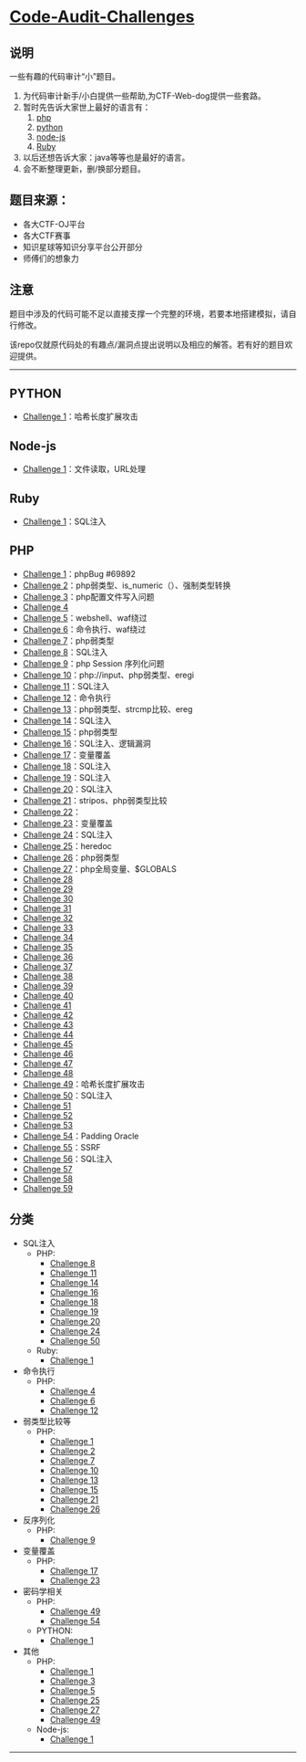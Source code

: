 # [Code-Audit-Challenges](https://github.com/CHYbeta/Code-Audit-Challenges)

## 说明
一些有趣的代码审计“小”题目。

1. 为代码审计新手/小白提供一些帮助,为CTF-Web-dog提供一些套路。
2. 暂时先告诉大家世上最好的语言有：
     1. [php](https://github.com/CHYbeta/Code-Audit-Challenges#php)
     2. [python](https://github.com/CHYbeta/Code-Audit-Challenges#python)
     3. [node-js](https://github.com/CHYbeta/Code-Audit-Challenges#node-js)
     4. [Ruby](https://github.com/CHYbeta/Code-Audit-Challenges#ruby)
3. 以后还想告诉大家：java等等也是最好的语言。
4. 会不断整理更新，删/换部分题目。

## 题目来源：
+ 各大CTF-OJ平台
+ 各大CTF赛事
+ 知识星球等知识分享平台公开部分
+ 师傅们的想象力

## 注意
题目中涉及的代码可能不足以直接支撑一个完整的环境，若要本地搭建模拟，请自行修改。

该repo仅就原代码处的有趣点/漏洞点提出说明以及相应的解答。若有好的题目欢迎提供。

---
## PYTHON 
* [Challenge 1](python/challenge-1.md)：哈希长度扩展攻击

## Node-js
* [Challenge 1](node-js/challenge-1.md)：文件读取，URL处理

## Ruby
* [Challenge 1](ruby/challenge-1.md)：SQL注入

## PHP
* [Challenge 1](php/challenge-1.md)：phpBug #69892
* [Challenge 2](php/challenge-2.md)：php弱类型、is_numeric（）、强制类型转换
* [Challenge 3](php/challenge-3.md)：php配置文件写入问题
* [Challenge 4](php/challenge-4.md)
* [Challenge 5](php/challenge-5.md)：webshell、waf绕过
* [Challenge 6](php/challenge-6.md)：命令执行、waf绕过
* [Challenge 7](php/challenge-7.md)：php弱类型
* [Challenge 8](php/challenge-8.md)：SQL注入
* [Challenge 9](php/challenge-9.md)：php Session 序列化问题
* [Challenge 10](php/challenge-10.md)：php://input、php弱类型、eregi
* [Challenge 11](php/challenge-11.md)：SQL注入
* [Challenge 12](php/challenge-12.md)：命令执行
* [Challenge 13](php/challenge-13.md)：php弱类型、strcmp比较、ereg
* [Challenge 14](php/challenge-14.md)：SQL注入
* [Challenge 15](php/challenge-15.md)：php弱类型
* [Challenge 16](php/challenge-16.md)：SQL注入、逻辑漏洞
* [Challenge 17](php/challenge-17.md)：变量覆盖
* [Challenge 18](php/challenge-18.md)：SQL注入
* [Challenge 19](php/challenge-19.md)：SQL注入
* [Challenge 20](php/challenge-20.md)：SQL注入
* [Challenge 21](php/challenge-21.md)：stripos、php弱类型比较
* [Challenge 22](php/challenge-22.md)： 
* [Challenge 23](php/challenge-23.md)：变量覆盖
* [Challenge 24](php/challenge-24.md)：SQL注入
* [Challenge 25](php/challenge-25.md)：heredoc
* [Challenge 26](php/challenge-26.md)：php弱类型
* [Challenge 27](php/challenge-27.md)：php全局变量、$GLOBALS
* [Challenge 28](php/challenge-28.md)
* [Challenge 29](php/challenge-29.md)
* [Challenge 30](php/challenge-30.md)
* [Challenge 31](php/challenge-31.md)
* [Challenge 32](php/challenge-32.md)
* [Challenge 33](php/challenge-33.md)
* [Challenge 34](php/challenge-34.md)
* [Challenge 35](php/challenge-35.md)
* [Challenge 36](php/challenge-36.md)
* [Challenge 37](php/challenge-37.md)
* [Challenge 38](php/challenge-38.md)
* [Challenge 39](php/challenge-39.md)
* [Challenge 40](php/challenge-40.md)
* [Challenge 41](php/challenge-41.md)
* [Challenge 42](php/challenge-42.md)
* [Challenge 43](php/challenge-43.md)
* [Challenge 44](php/challenge-44.md)
* [Challenge 45](php/challenge-45.md)
* [Challenge 46](php/challenge-46.md)
* [Challenge 47](php/challenge-47.md)
* [Challenge 48](php/challenge-48.md)
* [Challenge 49](php/challenge-49.md)：哈希长度扩展攻击
* [Challenge 50](php/challenge-50.md)：SQL注入
* [Challenge 51](php/challenge-51.md)
* [Challenge 52](php/challenge-52.md)
* [Challenge 53](php/challenge-53.md)
* [Challenge 54](php/challenge-54.md)：Padding Oracle
* [Challenge 55](php/challenge-55.md)：SSRF
* [Challenge 56](php/challenge-56.md)：SQL注入
* [Challenge 57](php/challenge-57.md)
* [Challenge 58](php/challenge-58.md)
* [Challenge 59](php/challenge-59.md)




## 分类
+ SQL注入
    + PHP:
        + [Challenge 8](php/challenge-8.md)
        + [Challenge 11](php/challenge-11.md)
        + [Challenge 14](php/challenge-14.md)
        + [Challenge 16](php/challenge-16.md)
        + [Challenge 18](php/challenge-18.md) 
        + [Challenge 19](php/challenge-19.md) 
        + [Challenge 20](php/challenge-20.md)
        + [Challenge 24](php/challenge-24.md)
        + [Challenge 50](php/challenge-50.md)
    + Ruby:
        + [Challenge 1](ruby/challenge-1.md)
+ 命令执行
    + PHP:
        + [Challenge 4](php/challenge-4.md)
        + [Challenge 6](php/challenge-6.md)
        + [Challenge 12](php/challenge-12.md)
+ 弱类型比较等
    + PHP:
        + [Challenge 1](php/challenge-1.md)
        + [Challenge 2](php/challenge-2.md)
        + [Challenge 7](php/challenge-7.md)
        + [Challenge 10](php/challenge-10.md)
        + [Challenge 13](php/challenge-13.md)
        + [Challenge 15](php/challenge-15.md)
        + [Challenge 21](php/challenge-21.md)
        + [Challenge 26](php/challenge-26.md)
+ 反序列化
    + PHP:
        + [Challenge 9](php/challenge-9.md)
+ 变量覆盖
    + PHP:
        + [Challenge 17](php/challenge-17.md)
        + [Challenge 23](php/challenge-23.md)
+ 密码学相关
    + PHP:
        + [Challenge 49](php/challenge-49.md)
        + [Challenge 54](php/challenge-54.md)
    + PYTHON:
        + [Challenge 1](python/challenge-1.md)
+ 其他
    + PHP:
        + [Challenge 1](php/challenge-1.md)
        + [Challenge 3](php/challenge-3.md)
        + [Challenge 5](php/challenge-5.md)
        + [Challenge 25](php/challenge-25.md)
        + [Challenge 27](php/challenge-27.md)
        + [Challenge 49](php/challenge-49.md)
    + Node-js:
        + [Challenge 1](node-js/challenge-1.md)
---



